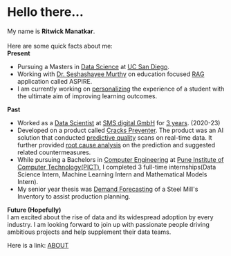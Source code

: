 <h1>
    Hello there...
</h1>

My name is <b>Ritwick Manatkar</b>.<br><br>
Here are some quick facts about me: <br>
<b>Present</b>
<ul>
    <li> Pursuing a Masters in <u>Data Science</u> at <a href="https://ucsd.edu/">UC San 
Diego</a>. </li>
    <li> Working with <a href="https://datascience.ucsd.edu/people/seshashayee-sesh-murthy/">Dr. Seshashayee Murthy</a> on education focused <a href="https://blogs.
nvidia.
com/blog/what-is-retrieval-augmented-generation/">RAG</a> application called ASPIRE. </li>
    <li> I am currently working on <u>personalizing</u> the experience of a student with the ultimate 
aim of improving learning  outcomes. </li>
</ul>

<b>Past</b>
<ul>
    <li> Worked as a <u>Data Scientist</u> at <a href="https://www.sms-group.
com/en-us/company/our-brands/sms-digital">SMS digital GmbH</a> for <u>3 years</u>. (2020-23)</li>
    <li> Developed on a product called <a href="https://www.sms-group.
com/services/lifecycle-partnership/digital-quality-enhancement-for-continuous-casting">Cracks Preventer</a>. The product was an AI solution 
that conducted <u>predictive quality</u> scans on real-time data. It further provided <u>root cause 
analysis</u> on the prediction and suggested related countermeasures.</li>
    <li> While pursuing a Bachelors in <u>Computer Engineering</u> at <a href="https://pict.edu/">Pune Institute of 
Computer Technology(PICT)</a>, I completed 3 full-time internships(Data Science Intern, 
Machine Learning Intern and Mathematical Models Intern). </li>
    <li> My senior year thesis was <u>Demand Forecasting</u> of a Steel Mill's Inventory to assist 
production planning.</li>
</ul>

<b>Future (Hopefully) </b><br>
I am excited about the rise of data and its widespread adoption by every industry. I am looking 
forward to join up with passionate people driving ambitious projects and help supplement their 
data teams.


Here is a link: <a href="https://ritwickmanatkar.github.io/blog/technical/about/"> ABOUT </a>